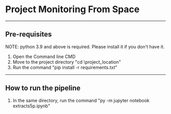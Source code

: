 # Project Monitoring From Space

---

## Pre-requisites

NOTE: python 3.9 and above is required. Please install it if you don't have it.

1. Open the Command line CMD
2. Move to the project directory "cd \project_location"
3. Run the command "pip install -r requirements.txt"

---

## How to run the pipeline

1. In the same directory, run the command "py -m jupyter notebook extracts5p.ipynb" 
